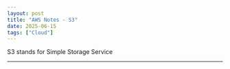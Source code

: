 ```yaml
---
layout: post
title: "AWS Notes - S3"
date: 2025-06-15
tags: ["Cloud"]
---
```


S3 stands for Simple Storage Service

---
